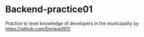 # Backend-practice01
Practice to level knowledge of developers in the municipality by https://github.com/Enrique1912
